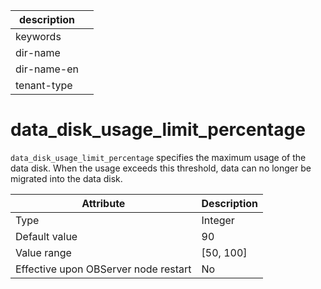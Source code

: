 | description ||
|---|---|
| keywords ||
| dir-name ||
| dir-name-en ||
| tenant-type ||

# data_disk_usage_limit_percentage

`data_disk_usage_limit_percentage` specifies the maximum usage of the data disk. When the usage exceeds this threshold, data can no longer be migrated into the data disk.

| **Attribute** | **Description** |
|------------------|-------------|
| Type | Integer |
| Default value | 90 |
| Value range | \[50, 100\] |
| Effective upon OBServer node restart | No |
